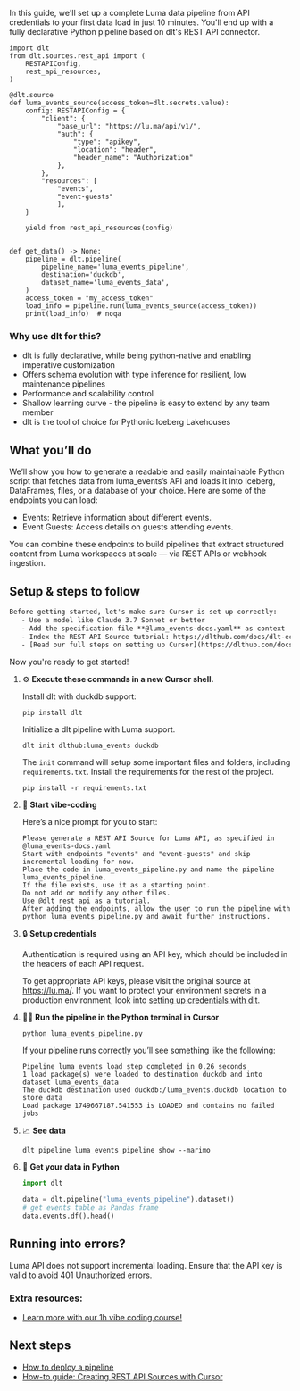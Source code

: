 In this guide, we'll set up a complete Luma data pipeline from API credentials to your first data load in just 10 minutes. You'll end up with a fully declarative Python pipeline based on dlt's REST API connector.

```python-outcome
import dlt
from dlt.sources.rest_api import (
    RESTAPIConfig,
    rest_api_resources,
)

@dlt.source
def luma_events_source(access_token=dlt.secrets.value):
    config: RESTAPIConfig = {
        "client": {
            "base_url": "https://lu.ma/api/v1/",
            "auth": {
                "type": "apikey",
                "location": "header",
                "header_name": "Authorization"
            },
        },
        "resources": [
            "events",
            "event-guests"
            ],
    }

    yield from rest_api_resources(config)


def get_data() -> None:
    pipeline = dlt.pipeline(
        pipeline_name='luma_events_pipeline',
        destination='duckdb',
        dataset_name='luma_events_data', 
    )
    access_token = "my_access_token"
    load_info = pipeline.run(luma_events_source(access_token))
    print(load_info)  # noqa
```

### Why use dlt for this?

- dlt is fully declarative, while being python-native and enabling imperative customization
- Offers schema evolution with type inference for resilient, low maintenance pipelines
- Performance and scalability control
- Shallow learning curve - the pipeline is easy to extend by any team member
- dlt is the tool of choice for Pythonic Iceberg Lakehouses

## What you’ll do

We’ll show you how to generate a readable and easily maintainable Python script that fetches data from luma_events’s API and loads it into Iceberg, DataFrames, files, or a database of your choice. Here are some of the endpoints you can load:

- Events: Retrieve information about different events.
- Event Guests: Access details on guests attending events.

You can combine these endpoints to build pipelines that extract structured content from Luma workspaces at scale — via REST APIs or webhook ingestion.

## Setup & steps to follow

```default
Before getting started, let's make sure Cursor is set up correctly:
   - Use a model like Claude 3.7 Sonnet or better
   - Add the specification file **@luma_events-docs.yaml** as context
   - Index the REST API Source tutorial: https://dlthub.com/docs/dlt-ecosystem/verified-sources/rest_api/ and add it to context as **@dlt rest api**
   - [Read our full steps on setting up Cursor](https://dlthub.com/docs/dlt-ecosystem/llm-tooling/cursor-restapi#23-configuring-cursor-with-documentation)
```

Now you're ready to get started! 

1. ⚙️ **Execute these commands in a new Cursor shell.**
    
    Install dlt with duckdb support:
    ```shell
    pip install dlt
    ```

    Initialize a dlt pipeline with Luma support.
    ```shell
    dlt init dlthub:luma_events duckdb
    ```

    The `init` command will setup some important files and folders, including `requirements.txt`. Install the requirements for the rest of the project.
    ```shell
    pip install -r requirements.txt
    ```
    
2. 🤠 **Start vibe-coding**
    
    Here’s a nice prompt for you to start: 
    
    ```prompt
    Please generate a REST API Source for Luma API, as specified in @luma_events-docs.yaml 
    Start with endpoints "events" and "event-guests" and skip incremental loading for now. 
    Place the code in luma_events_pipeline.py and name the pipeline luma_events_pipeline. 
    If the file exists, use it as a starting point. 
    Do not add or modify any other files. 
    Use @dlt rest api as a tutorial. 
    After adding the endpoints, allow the user to run the pipeline with python luma_events_pipeline.py and await further instructions.
    ```

    
3. 🔒 **Setup credentials** 
    
    Authentication is required using an API key, which should be included in the headers of each API request.
    
    To get appropriate API keys, please visit the original source at https://lu.ma/.
    If you want to protect your environment secrets in a production environment, look into [setting up credentials with dlt](https://dlthub.com/docs/walkthroughs/add_credentials).
    
4. 🏃‍♀️ **Run the pipeline in the Python terminal in Cursor**
    
    ```shell
    python luma_events_pipeline.py
    ```
    
    If your pipeline runs correctly you’ll see something like the following:
    
    ```shell
    Pipeline luma_events load step completed in 0.26 seconds
    1 load package(s) were loaded to destination duckdb and into dataset luma_events_data
    The duckdb destination used duckdb:/luma_events.duckdb location to store data
    Load package 1749667187.541553 is LOADED and contains no failed jobs
    ```
    
5. 📈 **See data**
    
    ```shell
    dlt pipeline luma_events_pipeline show --marimo
    ```
    
6. 🐍 **Get your data in Python**
    
    ```python
    import dlt

   data = dlt.pipeline("luma_events_pipeline").dataset()
   # get events table as Pandas frame
   data.events.df().head()
    ```

## Running into errors?

Luma API does not support incremental loading. Ensure that the API key is valid to avoid 401 Unauthorized errors.

### Extra resources:

- [Learn more with our 1h vibe coding course!](https://www.youtube.com/watch?v=GGid70rnJuM)

## Next steps

- [How to deploy a pipeline](https://dlthub.com/docs/walkthroughs/deploy-a-pipeline)
- [How-to guide: Creating REST API Sources with Cursor](https://dlthub.com/docs/dlt-ecosystem/llm-tooling/cursor-restapi)